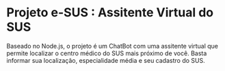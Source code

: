 # Projeto e-SUS : Assitente Virtual do SUS

Baseado no Node.js, o projeto é um ChatBot com uma assitente virtual que permite localizar o centro médico do SUS mais próximo de você.
Basta informar sua localização, especialidade média e seu cadastro do SUS.
